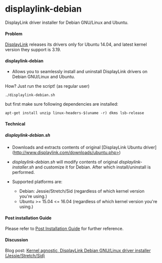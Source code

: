 # displaylink-debian
DisplayLink driver installer for Debian GNU/Linux and Ubuntu.

#### Problem
[DisplayLink](http://www.displaylink.com/) releases its drivers only for Ubuntu 14.04, and latest kernel version they support is 3.19. 


#### displaylink-debian

* Allows you to seamlessly install and uninstall DisplayLink drivers on Debian GNU/Linux and Ubuntu.


How? Just run the script! (as regular user)

`./displaylink-debian.sh`

but first make sure following dependencies are installed:

`apt-get install unzip linux-headers-$(uname -r) dkms lsb-release`

#### Technical

##### displaylink-debian.sh

* Downloads and extracts contents of original [DisplayLink Ubuntu driver] (http://www.displaylink.com/downloads/ubuntu.php>)

* _displaylink-debian.sh_ will modify contents of original _displaylink-installer.sh_ and customize it for Debian. After which install/uninstall is performed. 

* Supported platforms are: 
  * Debian: Jessie/Stretch/Sid (regardless of which kernel version you're using.)
  * Ubuntu >= 15.04 <= 16.04 (regardless of which kernel version you're using.)

#### Post installation Guide

Please refer to [Post Installation Guide](https://github.com/AdnanHodzic/displaylink-debian/blob/master/post-install-guide.md) for further reference.

#### Discussion
Blog post: [Kernel agnostic, DisplayLink Debian GNU/Linux driver installer (Jessie/Stretch/Sid)](http://foolcontrol.org/?p=1777)
